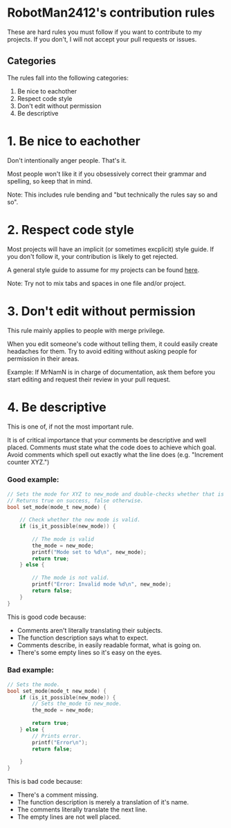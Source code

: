 # RobotMan2412's contribution rules
These are hard rules you must follow if you want to contribute to my projects.
If you don't, I will not accept your pull requests or issues.

## Categories
The rules fall into the following categories:
1. Be nice to eachother
2. Respect code style
3. Don't edit without permission
4. Be descriptive

# 1. Be nice to eachother
Don't intentionally anger people.
That's it.

Most people won't like it if you obsessively correct their grammar and spelling, so keep that in mind.

Note: This includes rule bending and "but technically the rules say so and so".

# 2. Respect code style
Most projects will have an implicit (or sometimes excplicit) style guide.
If you don't follow it, your contribution is likely to get rejected.

A general style guide to assume for my projects can be found [here](style-guide.md).

Note: Try not to mix tabs and spaces in one file and/or project.

# 3. Don't edit without permission
This rule mainly applies to people with merge privilege.

When you edit someone's code without telling them, it could easily create headaches for them.
Try to avoid editing without asking people for permission in their areas.

Example: If MrNamN is in charge of documentation, ask them before you start editing and request their review in your pull request.

# 4. Be descriptive
This is one of, if not the most important rule.

It is of critical importance that your comments be descriptive and well placed.
Comments must state what the code does to achieve which goal.
Avoid comments which spell out exactly what the line does (e.g. "Increment counter XYZ.")

### Good example:
```c
// Sets the mode for XYZ to new_mode and double-checks whether that is posssible.
// Returns true on success, false otherwise.
bool set_mode(mode_t new_mode) {
    
    // Check whether the new mode is valid.
    if (is_it_possible(new_mode)) {
        
        // The mode is valid
        the_mode = new_mode;
        printf("Mode set to %d\n", new_mode);
        return true;
    } else {
        
        // The mode is not valid.
        printf("Error: Invalid mode %d\n", new_mode);
        return false;
    }
}
```
This is good code because:
- Comments aren't literally translating their subjects.
- The function description says what to expect.
- Comments describe, in easily readable format, what is going on.
- There's some empty lines so it's easy on the eyes.

### Bad example:
```c
// Sets the mode.
bool set_mode(mode_t new_mode) {
    if (is_it_possible(new_mode)) {
        // Sets the_mode to new_mode.
        the_mode = new_mode;
        
        return true;
    } else {
        // Prints error.
        printf("Error\n");
        return false;
        
    }
}
```
This is bad code because:
- There's a comment missing.
- The function description is merely a translation of it's name.
- The comments literally translate the next line.
- The empty lines are not well placed.

